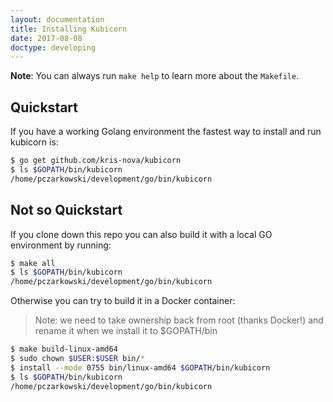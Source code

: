 ```yaml
---
layout: documentation
title: Installing Kubicorn
date: 2017-08-08
doctype: developing
---
```


**Note**: You can always run `make help` to learn more about the `Makefile`.

## Quickstart

If you have a working Golang environment the fastest way to install and run
kubicorn is:

```bash
$ go get github.com/kris-nova/kubicorn
$ ls $GOPATH/bin/kubicorn
/home/pczarkowski/development/go/bin/kubicorn
```

## Not so Quickstart

If you clone down this repo you can also build it with a local GO environment by running:

```bash
$ make all
$ ls $GOPATH/bin/kubicorn
/home/pczarkowski/development/go/bin/kubicorn
```

Otherwise you can try to build it in a Docker container:

> Note: we need to take ownership back from root (thanks Docker!) and rename
  it when we install it to $GOPATH/bin


```bash
$ make build-linux-amd64
$ sudo chown $USER:$USER bin/*
$ install --mode 0755 bin/linux-amd64 $GOPATH/bin/kubicorn
$ ls $GOPATH/bin/kubicorn
/home/pczarkowski/development/go/bin/kubicorn
```